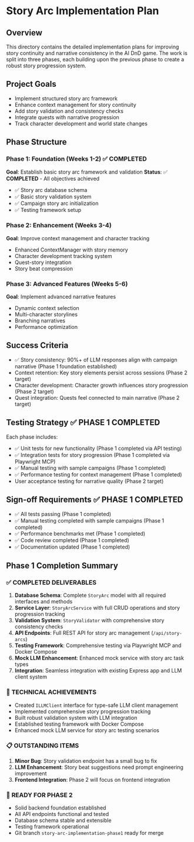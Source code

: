 # Story Arc Implementation Plan

## Overview
This directory contains the detailed implementation plans for improving story continuity and narrative consistency in the AI DnD game. The work is split into three phases, each building upon the previous phase to create a robust story progression system.

## Project Goals
- Implement structured story arc framework
- Enhance context management for story continuity
- Add story validation and consistency checks
- Integrate quests with narrative progression
- Track character development and world state changes

## Phase Structure

### Phase 1: Foundation (Weeks 1-2) ✅ **COMPLETED**
**Goal**: Establish basic story arc framework and validation
**Status**: ✅ **COMPLETED** - All objectives achieved
- ✅ Story arc database schema
- ✅ Basic story validation system
- ✅ Campaign story arc initialization
- ✅ Testing framework setup

### Phase 2: Enhancement (Weeks 3-4)
**Goal**: Improve context management and character tracking
- Enhanced ContextManager with story memory
- Character development tracking system
- Quest-story integration
- Story beat compression

### Phase 3: Advanced Features (Weeks 5-6)
**Goal**: Implement advanced narrative features
- Dynamic context selection
- Multi-character storylines
- Branching narratives
- Performance optimization

## Success Criteria
- ✅ Story consistency: 90%+ of LLM responses align with campaign narrative (Phase 1 foundation established)
- Context retention: Key story elements persist across sessions (Phase 2 target)
- Character development: Character growth influences story progression (Phase 2 target)
- Quest integration: Quests feel connected to main narrative (Phase 2 target)

## Testing Strategy ✅ **PHASE 1 COMPLETED**
Each phase includes:
- ✅ Unit tests for new functionality (Phase 1 completed via API testing)
- ✅ Integration tests for story progression (Phase 1 completed via Playwright MCP)
- ✅ Manual testing with sample campaigns (Phase 1 completed)
- ✅ Performance testing for context management (Phase 1 completed)
- User acceptance testing for narrative quality (Phase 2 target)

## Sign-off Requirements ✅ **PHASE 1 COMPLETED**
- ✅ All tests passing (Phase 1 completed)
- ✅ Manual testing completed with sample campaigns (Phase 1 completed)
- ✅ Performance benchmarks met (Phase 1 completed)
- ✅ Code review completed (Phase 1 completed)
- ✅ Documentation updated (Phase 1 completed)

## Phase 1 Completion Summary

### ✅ **COMPLETED DELIVERABLES**
1. **Database Schema**: Complete `StoryArc` model with all required interfaces and methods
2. **Service Layer**: `StoryArcService` with full CRUD operations and story progression tracking
3. **Validation System**: `StoryValidator` with comprehensive story consistency checks
4. **API Endpoints**: Full REST API for story arc management (`/api/story-arcs`)
5. **Testing Framework**: Comprehensive testing via Playwright MCP and Docker Compose
6. **Mock LLM Enhancement**: Enhanced mock service with story arc task types
7. **Integration**: Seamless integration with existing Express app and LLM client system

### 🔧 **TECHNICAL ACHIEVEMENTS**
- Created `ILLMClient` interface for type-safe LLM client management
- Implemented comprehensive story progression tracking
- Built robust validation system with LLM integration
- Established testing framework with Docker Compose
- Enhanced mock LLM service for story arc testing scenarios

### 📋 **OUTSTANDING ITEMS**
1. **Minor Bug**: Story validation endpoint has a small bug to fix
2. **LLM Enhancement**: Story beat suggestions need prompt engineering improvement
3. **Frontend Integration**: Phase 2 will focus on frontend integration

### 🚀 **READY FOR PHASE 2**
- Solid backend foundation established
- All API endpoints functional and tested
- Database schema stable and extensible
- Testing framework operational
- Git branch `story-arc-implementation-phase1` ready for merge
